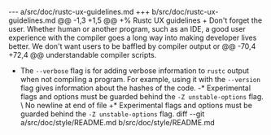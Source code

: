 --- a/src/doc/rustc-ux-guidelines.md
+++ b/src/doc/rustc-ux-guidelines.md
@@ -1,3 +1,5 @@
+% Rustc UX guidelines
+
 Don't forget the user. Whether human or another program, such as an IDE, a
 good user experience with the compiler goes a long way into making developer
 lives better. We don't want users to be baffled by compiler output or
@@ -70,4 +72,4 @@ understandable compiler scripts.
 * The `--verbose` flag is for adding verbose information to `rustc` output
 when not compiling a program. For example, using it with the `--version` flag
 gives information about the hashes of the code.
-* Experimental flags and options must be guarded behind the `-Z unstable-options` flag.
\ No newline at end of file
+* Experimental flags and options must be guarded behind the `-Z unstable-options` flag.
diff --git a/src/doc/style/README.md b/src/doc/style/README.md
